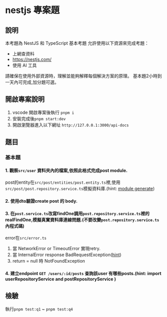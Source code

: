 # nestjs 專案題

## 說明

本考題為 NestJS 和 TypeScript 基本考題
允許使用以下資源來完成考題：

- 上網查資料
- https://nestjs.com/
- 使用 AI 工具

請確保在使用外部資源時，理解並能夠解釋每個解決方案的原理。
基本題2小時到一天內可完成,加分題可選。

## 開啟專案說明

1. vscode 開啟專案後執行 `pnpm i`
2. 安裝完成後`pnpm start:dev`
3. 開啟瀏覽器進入以下網址 `http://127.0.0.1:3000/api-docs` <!-- Lack of port number -->

## 題目

### 基本題

#### 1. 觀察`src/user` 資料夾內的檔案,依照此格式完成post module.

post的entity在`src/post/entities/post.entity.ts`裡,使用`src/post/post.repository.service.ts`模擬資料庫.(hint: [module generate](https://docs.nestjs.com/cli/overview))

#### 2. 使用dto驗證create post 的 body.

#### 3. 在`post.service.ts`改寫findOne調用`post.repository.service.ts`裡的realFindOne,模擬真實資料庫連線問題.(不要改變`post.repository.service.ts`內程式碼)

error在`src/error.ts`

1. 當 NetworkError or TimeoutError 實現retry.
2. 當 InternalError response BadRequestException([hint](https://docs.nestjs.com/exception-filters))
3. return = null 時 NotFoundException

#### 4. 建立endpoint `GET /users/:id/posts` 查詢該user 有哪些posts.(hint: import userRepositoryService and postRepositoryService )

## 檢驗

執行`pnpm test:q1` ~ `pnpm test:q4`
